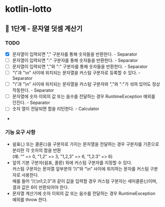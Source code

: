 # kotlin-lotto

## 🚀 1단계 - 문자열 덧셈 계산기

### TODO
- [x] 문자열이 입력되면 "," 구분자를 통해 숫자들을 반환한다. - Separator
- [ ] 문자열이 입력되면 ":" 구분자를 통해 숫자들을 반환한다. - Separator
- [ ] 문자열이 입력되면 ","와 ":" 구분자를 통해 숫자들을 반환한다. - Separator
- [ ] "\\"과 "\n" 사이에 위치되는 문자열을 커스텀 구분자로 등록할 수 있다. - Separator
- [ ] "\\"과 "\n" 사이에 위치되는 문자열을 커스텀 구분자와 ","와 ":"가 섞여 있어도 정상 작동한다. - Separator
- [ ] 문자열에 숫자 이외의 값 또는 음수를 전달하는 경우 RuntimeException 예외를 던진다. - Separator
- [ ] 숫자 열이 전달되면 합을 리턴한다. - Calculator
- 
### 기능 요구 사항
- 쉼표(,) 또는 콜론(:)을 구분자로 가지는 문자열을 전달하는 경우 구분자를 기준으로 분리한 각 숫자의 합을 반환\
(예: “” => 0, "1,2" => 3, "1,2,3" => 6, “1,2:3” => 6)
- 앞의 기본 구분자(쉼표, 콜론) 외에 커스텀 구분자를 지정할 수 있다.\
커스텀 구분자는 문자열 앞부분의 “//”와 “\n” 사이에 위치하는 문자를 커스텀 구분자로 사용한다.\
예를 들어 “//;\n1;2;3”과 같이 값을 입력할 경우 커스텀 구분자는 세미콜론(;)이며, 결과 값은 6이 반환되어야 한다.
- 문자열 계산기에 숫자 이외의 값 또는 음수를 전달하는 경우 RuntimeException 예외를 throw 한다.